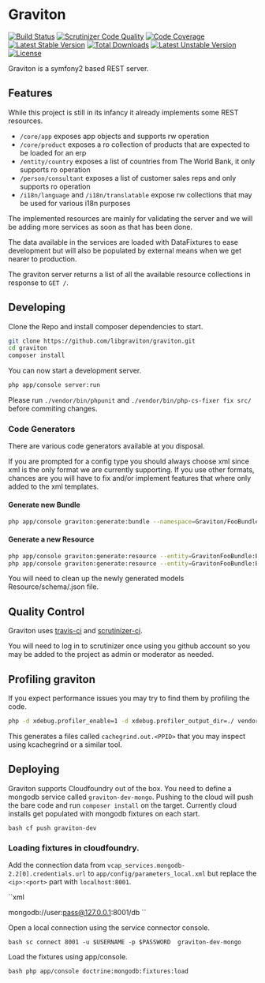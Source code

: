# Graviton

[![Build Status](https://travis-ci.org/libgraviton/graviton.png?branch=develop)](https://travis-ci.org/libgraviton/graviton) [![Scrutinizer Code Quality](https://scrutinizer-ci.com/g/libgraviton/graviton/badges/quality-score.png?b=develop)](https://scrutinizer-ci.com/g/libgraviton/graviton/?branch=develop) [![Code Coverage](https://scrutinizer-ci.com/g/libgraviton/graviton/badges/coverage.png?b=develop)](https://scrutinizer-ci.com/g/libgraviton/graviton/?branch=develop) [![Latest Stable Version](https://poser.pugx.org/graviton/graviton/v/stable.svg)](https://packagist.org/packages/graviton/graviton) [![Total Downloads](https://poser.pugx.org/graviton/graviton/downloads.svg)](https://packagist.org/packages/graviton/graviton) [![Latest Unstable Version](https://poser.pugx.org/graviton/graviton/v/unstable.svg)](https://packagist.org/packages/graviton/graviton) [![License](https://poser.pugx.org/graviton/graviton/license.svg)](https://packagist.org/packages/graviton/graviton)

Graviton is a symfony2 based REST server.

## Features

While this project is still in its infancy it already implements some REST resources.

* ``/core/app`` exposes app objects and supports rw operation
* ``/core/product`` exposes a ro collection of products that are expected to be loaded for an erp
* ``/entity/country`` exposes a list of countries from The World Bank, it only supports ro operation
* ``/person/consultant`` exposes a list of customer sales reps and only supports ro operation
* ``/i18n/language`` and ``/i18n/translatable`` expose rw collections that may be used for various i18n purposes

The implemented resources are mainly for validating the server and we will be adding
more services as soon as that has been done.

The data available in the services are loaded with DataFixtures to ease development but will also
be populated by external means when we get nearer to production.

The graviton server returns a list of all the available resource collections in response to ``GET /``.

## Developing

Clone the Repo and install composer dependencies to start.

````bash
git clone https://github.com/libgraviton/graviton.git
cd graviton
composer install
````

You can now start a development server.

````bash
php app/console server:run
````

Please run ``./vendor/bin/phpunit`` and ``./vendor/bin/php-cs-fixer fix src/`` before commiting changes.

### Code Generators

There are various code generators available at you disposal.

If you are prompted for a config type you should always choose xml
since xml is the only format we are currently supporting. If you
use other formats, chances are you will have to fix and/or implement
features that where only added to the xml templates.

#### Generate new Bundle

````bash
php app/console graviton:generate:bundle --namespace=Graviton/FooBundle --dir=src --bundle-name=GravitonFooBundle
````

#### Generate a new Resource

````bash
php app/console graviton:generate:resource --entity=GravitonFooBundle:Bar --format=xml --fields="name:string" --with-repository
php app/console graviton:generate:resource --entity=GravitonFooBundle:Baz --format=xml --fields="name:string isTrue:boolean consultant:Graviton\\PersonBundle\\Document\\Consultant" --with-repository
````

You will need to clean up the newly generated models Resource/schema/<name>.json file. 

## Quality Control

Graviton uses [travis-ci](http://travis-ci.org) and [scrutinizer-ci](http://scrutinizer-ci.com).

You will need to log in to scrutinizer once using you github account so you may be added to the project as admin or moderator as needed.

## Profiling graviton

If you expect performance issues you may try to find them by profiling the code.

````bash
php -d xdebug.profiler_enable=1 -d xdebug.profiler_output_dir=./ vendor/bin/phpunit -c app/
````

This generates a files called ``cachegrind.out.<PPID>`` that you may inspect using kcachegrind or a similar tool.

## Deploying

Graviton supports Cloudfoundry out of the box. You need to define a mongodb service called ``graviton-dev-mongo``. Pushing to the cloud
will push the bare code and run ``composer install`` on the target. Currently cloud installs get populated with mongodb fixtures on each
start.

``bash
cf push graviton-dev
``

### Loading fixtures in cloudfoundry.

Add the connection data from ``vcap_services.mongodb-2.2[0].credentials.url`` to ``app/config/parameters_local.xml`` but replace
the ``<ip>:<port>`` part with ``localhost:8001``.

``xml
<?xml version="1.0" encoding="UTF-8"?>
<container xmlns="http://symfony.com/schema/dic/services"
    xmlns:xsi="http://www.w3.org/2001/XMLSchema-instance"
    xsi:schemaLocation="http://symfony.com/schema/dic/services http://symfony.com/schema/dic/services/services-1.0.xsd">
  <parameters>
    <parameter key="mongodb.default.server.uri">mongodb://user:pass@127.0.0.1:8001/db</parameter>
  </parameters>
</container>
``

Open a local connection using the service connector console.

``bash
sc connect 8001 -u $USERNAME -p $PASSWORD  graviton-dev-mongo
``

Load the fixtures using app/console.

``bash
php app/console doctrine:mongodb:fixtures:load
``
